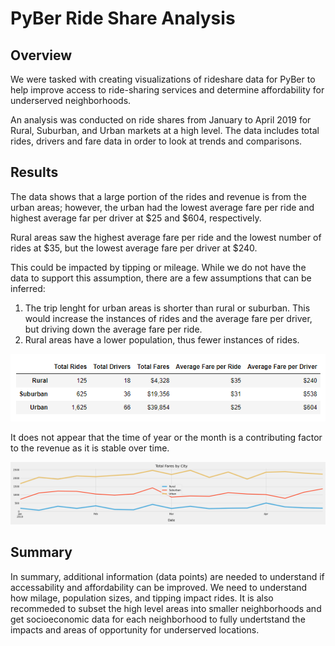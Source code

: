 # PyBer Ride Share Analysis

## Overview
We were tasked with creating visualizations of rideshare data for PyBer to help improve access to ride-sharing services and determine affordability for underserved neighborhoods.

An analysis was conducted on ride shares from January to April 2019 for Rural, Suburban, and Urban markets at a high level.  The data includes total rides, drivers and fare data in order to look at trends and comparisons.

## Results
The data shows that a large portion of the rides and revenue is from the urban areas; however, the urban had the lowest average fare per ride and highest average far per driver at $25 and $604, respectively.

Rural areas saw the highest average fare per ride and the lowest number of rides at $35, but the lowest average fare per driver at $240.

This could be impacted by tipping or mileage.  While we do not have the data to support this assumption, there are a few assumptions that can be inferred:
1. The trip lenght for urban areas is shorter than rural or suburban.  This would increase the instances of rides and the average fare per driver, but driving down the average fare per ride.
2. Rural areas have a lower population, thus fewer instances of rides.

![]( Analysis/citytype.png)

It does not appear that the time of year or the month is a contributing factor to the revenue as it is stable over time.

![](Analysis/FigChallenge.png)

## Summary
In summary, additional information (data points) are needed to understand if accessability and affordability can be improved.   We need to understand how milage, population sizes, and tipping impact rides.  It is also recommeded to subset the high level areas into smaller neighborhoods and get socioeconomic data for each neighborhood to fully undertstand the impacts and areas of opportunity for underserved locations.

